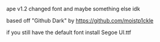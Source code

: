ape v1.2 changed font and maybe something else idk

based off "Github Dark" by https://github.com/moistp1ckle

if you still have the default font install Segoe UI.ttf
